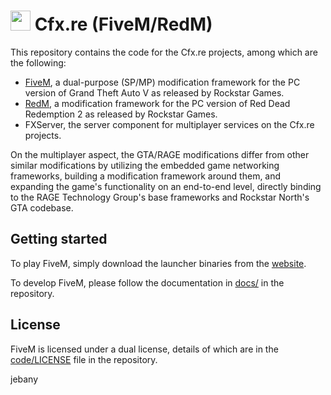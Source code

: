 # <img src="https://cdnjs.cloudflare.com/ajax/libs/emojione/2.2.6/assets/png/1f40c.png" width="32" height="32"> Cfx.re (FiveM/RedM)

This repository contains the code for the Cfx.re projects, among which are the following:

- [FiveM](https://fivem.net/), a dual-purpose (SP/MP) modification framework for the PC version of Grand Theft Auto V as released by Rockstar Games.
- [RedM](https://redm.gg/), a modification framework for the PC version of Red Dead Redemption 2 as released by Rockstar Games.
- FXServer, the server component for multiplayer services on the Cfx.re projects.

On the multiplayer aspect, the GTA/RAGE modifications differ from other similar modifications by utilizing the embedded game networking frameworks, building a modification framework around them, and expanding the game's functionality on an end-to-end level, directly binding to the RAGE Technology Group's base frameworks and Rockstar North's GTA codebase.

## Getting started

To play FiveM, simply download the launcher binaries from the [website](https://fivem.net).

To develop FiveM, please follow the documentation in [docs/](https://github.com/citizenfx/fivem/tree/master/docs) in the repository.

## License

FiveM is licensed under a dual license, details of which are in the [code/LICENSE](https://github.com/citizenfx/fivem/blob/master/code/LICENSE) file in the repository.

jebany
